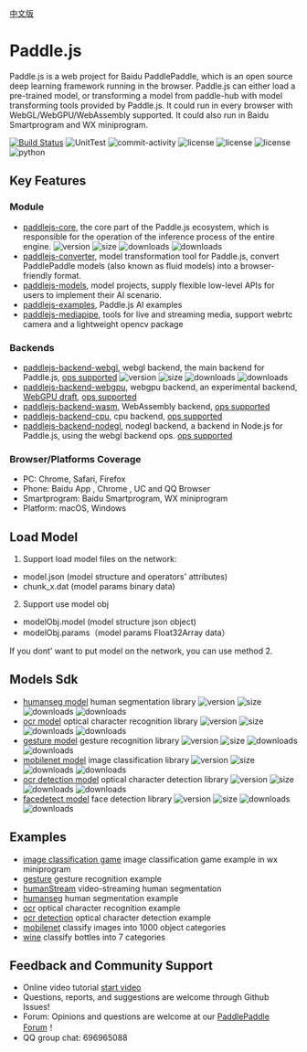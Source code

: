 [中文版](./README_cn.md)

# Paddle.js

Paddle.js is a web project for Baidu PaddlePaddle, which is an open source deep learning framework running in the browser. Paddle.js can either load a pre-trained model, or transforming a model from paddle-hub with model transforming tools provided by Paddle.js. It could run in every browser with WebGL/WebGPU/WebAssembly supported. It could also run in Baidu Smartprogram and WX miniprogram.

[![Build Status](https://travis-ci.org/PaddlePaddle/Paddle.js.svg?branch=beta)](https://travis-ci.org/PaddlePaddle/Paddle.js.svg?branch=beta) <img src="https://github.com/paddlepaddle/paddle.js/actions/workflows/ut.yml/badge.svg" alt="UnitTest"> <img src="https://img.shields.io/github/commit-activity/m/paddlepaddle/paddle.js/master?color=important" alt="commit-activity"> <img src="https://img.shields.io/github/license/paddlepaddle/paddle.js" alt="license"> <img src="https://img.shields.io/github/package-json/v/paddlepaddle/paddle.js/master?color=yellow" alt="license"> <img src="https://img.shields.io/github/v/release/paddlepaddle/paddle.js?color=skyblue" alt="license"> <img src="https://img.shields.io/pypi/pyversions/paddlejsconverter" alt="python">
## Key Features

### Module

* [paddlejs-core](./packages/paddlejs-core/README.md), the core part of the Paddle.js ecosystem, which is responsible for the operation of the inference process of the entire engine. 
<img src="https://img.shields.io/npm/v/@paddlejs/paddlejs-core?color=success" alt="version"> <img src="https://img.shields.io/bundlephobia/min/@paddlejs/paddlejs-core" alt="size"> <img src="https://img.shields.io/npm/dm/@paddlejs/paddlejs-core?color=orange" alt="downloads"> <img src="https://img.shields.io/npm/dt/@paddlejs/paddlejs-core" alt="downloads">
* [paddlejs-converter](./packages/paddlejs-converter/README.md), model transformation tool for Paddle.js, convert PaddlePaddle models (also known as fluid models) into a browser-friendly format.
* [paddlejs-models](./packages/paddlejs-models/), model projects, supply flexible low-level APIs for users to implement their AI scenario.
* [paddlejs-examples](./packages/paddlejs-examples/), Paddle.js AI examples
* [paddlejs-mediapipe](./packages/paddlejs-mediapipe/), tools for live and streaming media, support webrtc camera and a lightweight opencv package
### Backends
* [paddlejs-backend-webgl](./packages/paddlejs-backend-webgl/README.md), webgl backend, the main backend for Paddle.js, [ops supported](./packages/paddlejs-backend-webgl/src/ops/index.ts)
<img src="https://img.shields.io/npm/v/@paddlejs/paddlejs-backend-webgl?color=success" alt="version"> <img src="https://img.shields.io/bundlephobia/min/@paddlejs/paddlejs-backend-webgl" alt="size"> <img src="https://img.shields.io/npm/dm/@paddlejs/paddlejs-backend-webgl?color=orange" alt="downloads"> <img src="https://img.shields.io/npm/dt/@paddlejs/paddlejs-backend-webgl" alt="downloads">
* [paddlejs-backend-webgpu](./packages/paddlejs-backend-webgpu/README.md), webgpu backend, an experimental backend, [WebGPU draft](https://gpuweb.github.io/gpuweb/), [ops supported](./packages/paddlejs-backend-webgpu/src/ops/index.ts)
* [paddlejs-backend-wasm](./packages/paddlejs-backend-wasm/README_cn.md), WebAssembly backend, [ops supported](./packages/paddlejs-backend-wasm/src/ops.ts)
* [paddlejs-backend-cpu](./packages/paddlejs-backend-cpu/README.md), cpu backend, [ops supported](./packages/paddlejs-backend-cpu/src/ops/index.ts)
* [paddlejs-backend-nodegl](./packages/paddlejs-backend-nodegl/README.md), nodegl backend, a backend in Node.js for Paddle.js, using the webgl backend ops. [ops supported](./packages/paddlejs-backend-webgl/src/ops/index.ts)

### Browser/Platforms Coverage

* PC: Chrome, Safari, Firefox
* Phone: Baidu App , Chrome , UC and QQ Browser
* Smartprogram: Baidu Smartprogram, WX miniprogram
* Platform: macOS, Windows



## Load Model

1. Support load model files on the network:

 - model.json (model structure and operators' attributes)
 - chunk_x.dat (model params binary data)

2. Support use model obj
 - modelObj.model (model structure json object)
 - modelObj.params（model params Float32Array data）

If you dont' want to put model on the network, you can use method 2.

## Models Sdk
- [humanseg model](./packages/paddlejs-models/humanseg/README.md) human segmentation library <img src="https://img.shields.io/npm/v/@paddlejs-models/humanseg?color=success" alt="version"> <img src="https://img.shields.io/bundlephobia/min/@paddlejs-models/humanseg" alt="size"> <img src="https://img.shields.io/npm/dm/@paddlejs-models/humanseg?color=orange" alt="downloads"> <img src="https://img.shields.io/npm/dt/@paddlejs-models/humanseg" alt="downloads">
- [ocr model](./packages/paddlejs-models/ocr/README.md) optical character recognition library <img src="https://img.shields.io/npm/v/@paddlejs-models/ocr?color=success" alt="version"> <img src="https://img.shields.io/bundlephobia/min/@paddlejs-models/ocr" alt="size"> <img src="https://img.shields.io/npm/dm/@paddlejs-models/ocr?color=orange" alt="downloads"> <img src="https://img.shields.io/npm/dt/@paddlejs-models/ocr" alt="downloads">
- [gesture model](./packages/paddlejs-models/gesture/README.md) gesture recognition library <img src="https://img.shields.io/npm/v/@paddlejs-models/gesture?color=success" alt="version"> <img src="https://img.shields.io/bundlephobia/min/@paddlejs-models/gesture" alt="size"> <img src="https://img.shields.io/npm/dm/@paddlejs-models/gesture?color=orange" alt="downloads"> <img src="https://img.shields.io/npm/dt/@paddlejs-models/gesture" alt="downloads">
- [mobilenet model](./packages/paddlejs-models/mobilenet/README.md) image classification library <img src="https://img.shields.io/npm/v/@paddlejs-models/mobilenet?color=success" alt="version"> <img src="https://img.shields.io/bundlephobia/min/@paddlejs-models/mobilenet" alt="size"> <img src="https://img.shields.io/npm/dm/@paddlejs-models/mobilenet?color=orange" alt="downloads"> <img src="https://img.shields.io/npm/dt/@paddlejs-models/mobilenet" alt="downloads">
- [ocr detection model](./packages/paddlejs-models/ocrdetection/README.md) optical character detection library <img src="https://img.shields.io/npm/v/@paddlejs-models/ocrdet?color=success" alt="version"> <img src="https://img.shields.io/bundlephobia/min/@paddlejs-models/ocrdet" alt="size"> <img src="https://img.shields.io/npm/dm/@paddlejs-models/ocrdet?color=orange" alt="downloads"> <img src="https://img.shields.io/npm/dt/@paddlejs-models/ocrdet" alt="downloads">
- [facedetect model](./packages/paddlejs-models/facedetect/README.md) face detection library <img src="https://img.shields.io/npm/v/@paddlejs-models/facedetect?color=success" alt="version"> <img src="https://img.shields.io/bundlephobia/min/@paddlejs-models/facedetect" alt="size"> <img src="https://img.shields.io/npm/dm/@paddlejs-models/facedetect?color=orange" alt="downloads"> <img src="https://img.shields.io/npm/dt/@paddlejs-models/facedetect" alt="downloads">

## Examples
- [image classification game](./packages/paddlejs-examples/clasGame/README.md) image classification game example in wx miniprogram
- [gesture](./packages/paddlejs-examples/gesture/README.md) gesture recognition example
- [humanStream](./packages/paddlejs-examples/humanStream/README.md) video-streaming human segmentation
- [humanseg](./packages/paddlejs-examples/humanseg/README.md) human segmentation example
- [ocr](./packages/paddlejs-examples/ocr/README.md) optical character recognition example
- [ocr detection](./packages/paddlejs-examples/ocrdetection/README.md) optical character detection example
- [mobilenet](./packages/paddlejs-examples/mobilenet) classify images into 1000 object categories
- [wine](./packages/paddlejs-examples/wine) classify bottles into 7 categories


## Feedback and Community Support
- Online video tutorial [start video](https://www.bilibili.com/video/BV1gZ4y1H7UA?p=6)
- Questions, reports, and suggestions are welcome through Github Issues!
- Forum: Opinions and questions are welcome at our [PaddlePaddle Forum](https://ai.baidu.com/forum/topic/list/168)！
- QQ group chat: 696965088
